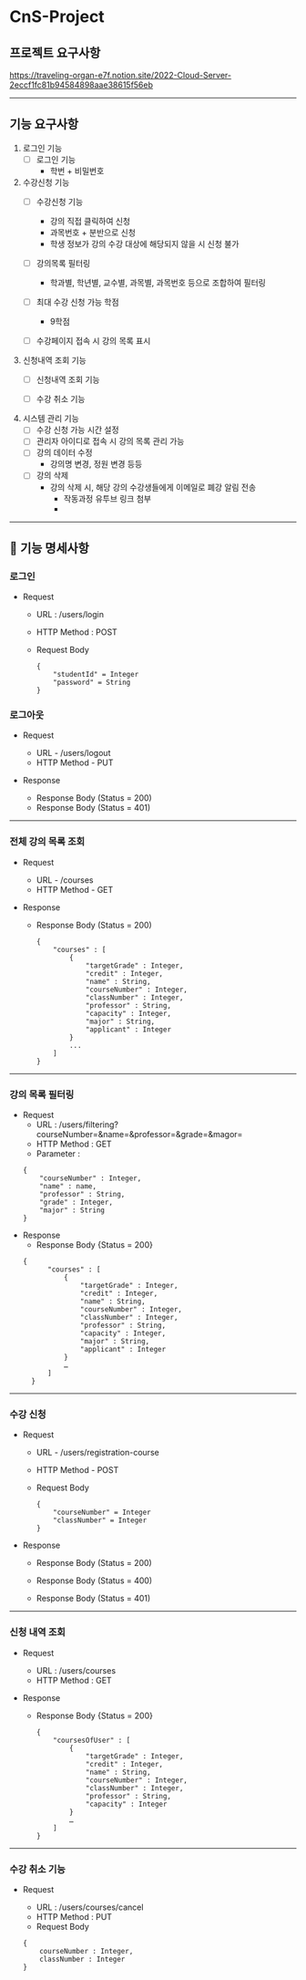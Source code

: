 # CnS-Project

## 프로젝트 요구사항
https://traveling-organ-e7f.notion.site/2022-Cloud-Server-2eccf1fc81b94584898aae38615f56eb

---
## 기능 요구사항

1. 로그인 기능
   - [ ] 로그인 기능
     - 학번 + 비밀번호


2. 수강신청 기능
   - [ ] 수강신청 기능
     - 강의 직접 클릭하여 신청
     - 과목번호 + 분반으로 신청
     - 학생 정보가 강의 수강 대상에 해당되지 않을 시 신청 불가
   - [ ] 강의목록 필터링
     - 학과별, 학년별, 교수별, 과목별, 과목번호 등으로 조합하여 필터링
   - [ ] 최대 수강 신청 가능 학점
     - 9학점
   - [ ] 수강페이지 접속 시 강의 목록 표시



3. 신청내역 조회 기능
   - [ ] 신청내역 조회 기능
   - [ ] 수강 취소 기능


4. 시스템 관리 기능
   - [ ] 수강 신청 가능 시간 설정
   - [ ] 관리자 아이디로 접속 시 강의 목록 관리 가능
   - [ ] 강의 데이터 수정
     - 강의명 변경, 정원 변경 등등
   - [ ] 강의 삭제
     - 강의 삭제 시, 해당 강의 수강생들에게 이메일로 폐강 알림 전송
       - 작동과정 유투브 링크 첨부
       - 
---
       
## 🚀 기능 명세사항

###  로그인

- Request
  - URL : /users/login
  - HTTP Method : POST
  - Request Body

      ```
      {
          "studentId" = Integer
          "password" = String
      }
      ```
###  로그아웃

- Request

  - URL - /users/logout
  - HTTP Method - PUT

- Response
  - Response Body (Status = 200)
  - Response Body (Status = 401)

---

### 전체 강의 목록 조회

- Request
  - URL - /courses
  - HTTP Method - GET

- Response
  - Response Body (Status = 200)
    ```
    {
        "courses" : [
            {
                "targetGrade" : Integer,
                "credit" : Integer,
                "name" : String,
                "courseNumber" : Integer,
                "classNumber" : Integer,
                "professor" : String,
                "capacity" : Integer,
                "major" : String,
                "applicant" : Integer
            }
            ...
        ]
    }
    ```
---
### 강의 목록 필터링
- Request
  - URL : /users/filtering?courseNumber=&name=&professor=&grade=&magor=
  - HTTP Method : GET
  - Parameter : 
  ````
  {
      "courseNumber" : Integer,
      "name" : name,
      "professor" : String,
      "grade" : Integer,
      "major" : String
  }
  ````
- Response
  - Response Body {Status = 200}
  ````
  {
        "courses" : [
            {
                "targetGrade" : Integer,
                "credit" : Integer,
                "name" : String,
                "courseNumber" : Integer,
                "classNumber" : Integer,
                "professor" : String,
                "capacity" : Integer,
                "major" : String,
                "applicant" : Integer
            }
            …
        ]
    }
  ````

---
###  수강 신청

- Request
    - URL - /users/registration-course
    - HTTP Method - POST
        
    - Request Body
      ```
      {
          "courseNumber" = Integer
          "classNumber" = Integer
      }
      ```
- Response
    - Response Body (Status = 200)

    - Response Body (Status = 400)
    - Response Body (Status = 401)

---

### 신청 내역 조회

- Request
    - URL : /users/courses
    - HTTP Method : GET

- Response

  - Response Body {Status = 200}
    ```
    {
        "coursesOfUser" : [
            {
                "targetGrade" : Integer,
                "credit" : Integer,
                "name" : String,
                "courseNumber" : Integer,
                "classNumber" : Integer,
                "professor" : String,
                "capacity" : Integer
            }
            …
        ]
    }
    ```

---

### 수강 취소 기능
- Request

    - URL : /users/courses/cancel
    - HTTP Method : PUT
    - Request Body
  ````
  {
      courseNumber : Integer,
      classNumber : Integer
  }
  ````
